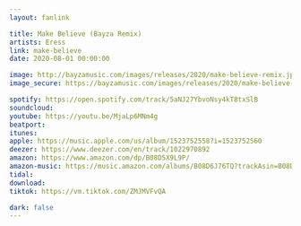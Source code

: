 ```yaml
---
layout: fanlink

title: Make Believe (Bayza Remix)
artists: Eress
link: make-believe
date: 2020-08-01 00:00:00

image: http://bayzamusic.com/images/releases/2020/make-believe-remix.jpg
image_secure: https://bayzamusic.com/images/releases/2020/make-believe-remix.jpg

spotify: https://open.spotify.com/track/5aNJ27YbvoNsy4kT8txSlB
soundcloud: 
youtube: https://youtu.be/MjaLp6MNm4g
beatport: 
itunes: 
apple: https://music.apple.com/us/album/1523752558?i=1523752560
deezer: https://www.deezer.com/en/track/1022970892
amazon: https://www.amazon.com/dp/B08D5X9L9P/
amazon-music: https://music.amazon.com/albums/B08D6J76TQ?trackAsin=B08D5X9L9P
tidal: 
download: 
tiktok: https://vm.tiktok.com/ZMJMVFvQA

dark: false
---
```

